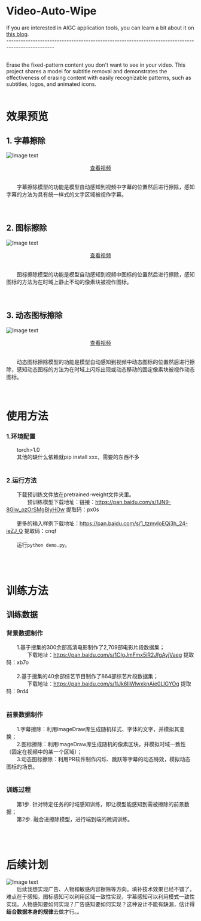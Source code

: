 # Video-Auto-Wipe
If you are interested in AIGC application tools, you can learn a bit about it on [this blog](https://www.seeprettyface.com/).<br />
--------------------------------------------------------------------------------------------------<br /><br />

Erase the fixed-pattern content you don't want to see in your video. This project shares a model for subtitle removal and demonstrates the effectiveness of erasing content with easily recognizable patterns, such as subtitles, logos, and animated icons.<br /><br />

# 效果预览
## 1. 字幕擦除
![Image text](https://github.com/a312863063/Video-Auto-Wipe/blob/main/pics/de-text/detext_9_ko.JPG)<br/>
<p align="center"><a href='http://www.seeprettyface.com/mp4/video-inpainting/detext_06.mp4' target='_blank'>查看视频</a></p><br/>
&emsp;&emsp;字幕擦除模型的功能是模型自动感知到视频中字幕的位置然后进行擦除，感知字幕的方法为具有统一样式的文字区域被视作字幕。<br/>
<br/><br/>

## 2. 图标擦除
![Image text](https://github.com/a312863063/Video-Auto-Wipe/blob/main/pics/de-logo/delogo_4.JPG)<br/>
<p align="center"><a href='http://www.seeprettyface.com/mp4/video-inpainting/delogo_04.mp4' target='_blank'>查看视频</a></p><br/>
&emsp;&emsp;图标擦除模型的功能是模型自动感知到视频中图标的位置然后进行擦除，感知图标的方法为在时域上静止不动的像素块被视作图标。<br/>
<br/><br/>

## 3. 动态图标擦除
![Image text](https://github.com/a312863063/Video-Auto-Wipe/blob/main/pics/de-dynamic-logo/de-dynamic-logo_1.JPG)<br/>
<p align="center"><a href='http://www.seeprettyface.com/mp4/video-inpainting/de_dynamic_logo.mp4' target='_blank'>查看视频</a></p><br/>
&emsp;&emsp;动态图标擦除模型的功能是模型自动感知到视频中动态图标的位置然后进行擦除，感知动态图标的方法为在时域上闪烁出现或动态移动的固定像素块被视作动态图标。<br/>
<br/><br/>

# 使用方法
### 1.环境配置
&emsp;&emsp;torch>1.0<br/>
&emsp;&emsp;其他的缺什么依赖就pip install xxx，需要的东西不多<br/><br/>

### 2.运行方法
&emsp;&emsp;下载预训练文件放在pretrained-weight文件夹里。<br/>
&emsp;&emsp;&emsp;&emsp;预训练模型下载地址：链接：https://pan.baidu.com/s/1JN9-8Glw_ozOrSMgBIyHOw 提取码：px0s <br/> <br/>
&emsp;&emsp;更多的输入样例下载地址：https://pan.baidu.com/s/1_tzmvIoEQi3h_24-ieZJ_Q 提取码：cnqf <br/><br/>
&emsp;&emsp;运行```python demo.py```。<br/><br/><br/><br/>

# 训练方法
## 训练数据
### 背景数据制作
&emsp;&emsp;1.基于搜集的300余部高清电影制作了2,709部电影片段数据集；<br/>
&emsp;&emsp;&emsp;&emsp;下载地址：https://pan.baidu.com/s/1CIgJmFmx5iR2JfgAyjVaeg  提取码：xb7o <br/><br/>
&emsp;&emsp;2.基于搜集的40余部综艺节目制作了864部综艺片段数据集；<br/>
&emsp;&emsp;&emsp;&emsp;下载地址：https://pan.baidu.com/s/1lJk6IIWlwxknAie0LlGYOg  提取码：9rd4 <br/><br/>

### 前景数据制作
&emsp;&emsp;1.字幕擦除：利用ImageDraw库生成随机样式、字体的文字，并模拟其变换；<br/>
&emsp;&emsp;2.图标擦除：利用ImageDraw库生成随机的像素区块，并模拟时域一致性（固定在视频中的某一个区域）；<br/>
&emsp;&emsp;3.动态图标擦除：利用PR软件制作闪烁、跳跃等字幕的动态特效，模拟动态图标的场景。<br/>
<br/>
### 训练过程
&emsp;&emsp;第1步. 针对特定任务的时域感知训练，即让模型能感知到需被擦除的前景数据；<br/>
&emsp;&emsp;第2步. 融合进擦除模型，进行端到端的微调训练。<br/>
<br/><br/><br/>

# 后续计划
![Image text](https://github.com/a312863063/Video-Auto-Wipe/blob/main/pics/undo.png)<br/>
&emsp;&emsp;后续我想实现广告、人物和敏感内容擦除等方向。填补技术效果已经不错了，难点在于感知。图标感知可以利用区域一致性实现，字幕感知可以利用模式一致性实现。人物感知要如何实现？广告感知要如何实现？这种设计不能有缺漏，估计得<b>结合数据本身的规律</b>去做才行。。
<br/><br/>
